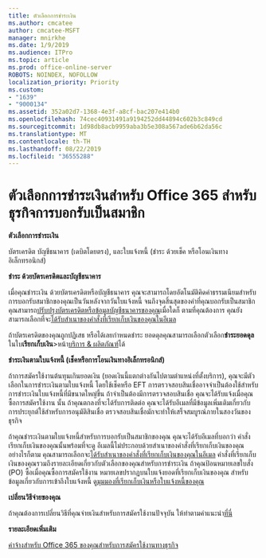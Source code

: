 ```yaml
---
title: ตัวเลือกการชำระเงิน
ms.author: cmcatee
author: cmcatee-MSFT
manager: mnirkhe
ms.date: 1/9/2019
ms.audience: ITPro
ms.topic: article
ms.prod: office-online-server
ROBOTS: NOINDEX, NOFOLLOW
localization_priority: Priority
ms.custom:
- "1639"
- "9000134"
ms.assetid: 352a02d7-1368-4e3f-a8cf-bac207e414b0
ms.openlocfilehash: 74cec40931491a9194252dd44894c602b3c849cd
ms.sourcegitcommit: 1d98db8acb9959aba3b5e308a567ade6b62da56c
ms.translationtype: MT
ms.contentlocale: th-TH
ms.lasthandoff: 08/22/2019
ms.locfileid: "36555288"
---
```

# <a name="payment-options-for-office-365-for-business-subscriptions"></a>ตัวเลือกการชำระเงินสำหรับ Office 365 สำหรับธุรกิจการบอกรับเป็นสมาชิก

**ตัวเลือกการชำระเงิน**
  
บัตรเครดิต บัญชีธนาคาร (เดบิตโดยตรง), และใบแจ้งหนี้ (ชำระ ด้วยเช็ค หรือโอนเงินทางอิเล็กทรอนิกส์)
  
**ชำระ ด้วยบัตรเครดิตและบัญชีธนาคาร**
  
เมื่อคุณชำระเงิน ด้วยบัตรเครดิตหรือบัญชีธนาคาร คุณจะสามารถโดยอัตโนมัติคิดค่าธรรมเนียมสำหรับการบอกรับสมาชิกของคุณเป็นวันหลังจากวันใบแจ้งหนี้ จนถึงจุดสิ้นสุดของคำที่คุณบอกรับเป็นสมาชิก คุณสามารถ[ปรับปรุงบัตรเครดิตหรือข้อมูลบัญชีธนาคารของคุณ](https://docs.microsoft.com/office365/admin/subscriptions-and-billing/add-update-or-remove-credit-card-or-bank-account)เมื่อใดก็ ตามที่คุณต้องการ คุณยังสามารถเลือกที่จะ[ได้รับสำเนาของคำสั่งที่เรียกเก็บเงินของคุณในอีเมล](https://docs.microsoft.com/office365/admin/subscriptions-and-billing/pay-for-your-subscription#receive-a-copy-of-your-billing-statement-in-email)
  
ถ้าบัตรเครดิตของคุณถูกปฏิเสธ หรือได้เลยกำหนดชำระ ยอดดุลคุณสามารถเลือกตัวเลือก**ชำระยอดดุล**ในใบ**เรียกเก็บเงิน**\>หน้า[บริการ & ผลิตภัณฑ์](https://portal.office.com/adminportal/home#/subscriptions)ได้
  
**ชำระเงินตามใบแจ้งหนี้ (เช็คหรือการโอนเงินทางอิเล็กทรอนิกส์)**
  
ถ้าการสมัครใช้งานต้นทุนเกินยอดเงิน (ยอดเงินนี้แตกต่างกันไปตามตำแหน่งที่ตั้งบริการ), คุณจะมีตัวเลือกในการชำระเงินตามใบแจ้งหนี้ โดยใช้เช็คหรือ EFT การตรวจสอบสินเชื่ออาจจำเป็นต้องใช้สำหรับการชำระเงินใบแจ้งหนี้ที่มีขนาดใหญ่ขึ้น ถ้าจำเป็นต้องมีการตรวจสอบสินเชื่อ คุณจะได้รับแจ้งเมื่อคุณซื้อการสมัครใช้งาน นั้น ถ้าคุณตกลงที่จะได้รับการติดต่อ คุณจะได้รับอีเมลที่มีข้อมูลเพิ่มเติมเกี่ยวกับการประยุกต์ใช้สำหรับการอนุมัติสินเชื่อ ตรวจสอบสินเชื่อมักจะทำให้เสร็จสมบูรณ์ภายในสองวันของธุรกิจ
  
ถ้าคุณชำระเงินตามใบแจ้งหนี้สำหรับการบอกรับเป็นสมาชิกของคุณ คุณจะได้รับอีเมลที่บอกว่า คำสั่งเรียกเก็บเงินของคุณนั้นพร้อมที่จะดู อีเมลนี้ไม่ประกอบด้วยสำเนาของคำสั่งที่เรียกเก็บเงินของคุณ อย่างไรก็ตาม คุณสามารถเลือกจะ[ได้รับสำเนาของคำสั่งที่เรียกเก็บเงินของคุณในอีเมล](https://docs.microsoft.com/office365/admin/subscriptions-and-billing/pay-for-your-subscription#receive-a-copy-of-your-billing-statement-in-email) คำสั่งที่เรียกเก็บเงินของคุณรวมถึงรายละเอียดเกี่ยวกับตัวเลือกของคุณสำหรับการชำระเงิน ถ้าคุณป้อนหมายเลขใบสั่ง (PO) ซื้อเมื่อคุณซื้อการสมัครใช้งาน หมายเลขปรากฏบนใบแจ้งยอดที่เรียกเก็บเงินของคุณ สำหรับข้อมูลเกี่ยวกับการเข้าถึงใบแจ้งหนี้ ดู[มุมมองที่เรียกเก็บเงินหรือใบแจ้งหนี้ของคุณ](https://docs.microsoft.com/office365/admin/subscriptions-and-billing/view-your-bill-or-invoice)
  
**เปลี่ยนวิธีจ่ายของคุณ**
  
ถ้าคุณต้องการเปลี่ยนวิธีที่คุณจ่ายเงินสำหรับการสมัครใช้งานปัจจุบัน ให้ทำตามคำแนะนำ[ที่นี่](https://docs.microsoft.com/office365/admin/subscriptions-and-billing/change-payment-method)
  
**รายละเอียดเพิ่มเติม**
  
[ค่าจ้างสำหรับ Office 365 ของคุณสำหรับการสมัครใช้งานทางธุรกิจ](https://docs.microsoft.com/office365/admin/subscriptions-and-billing/pay-for-your-subscription)